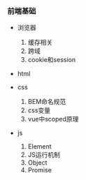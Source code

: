 ### 前端基础

- 浏览器
  1. 缓存相关
  2. 跨域
  3. cookie和session

- html

- css
  1. BEM命名规范
  2. css变量
  3. vue中scoped原理

- js
  1. Element
  2. JS运行机制
  3. Object
  4. Promise
